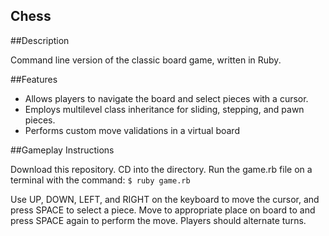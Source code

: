 ## Chess

##Description

Command line version of the classic board game, written in Ruby.

##Features
- Allows players to navigate the board and select pieces with a cursor.
- Employs multilevel class inheritance for sliding, stepping, and pawn pieces.
- Performs custom move validations in a virtual board

##Gameplay Instructions

Download this repository. CD into the directory. 
Run the game.rb file on a terminal with the command: <code>$ ruby game.rb </code>

Use UP, DOWN, LEFT, and RIGHT on the keyboard to move the cursor, and press SPACE to select a piece.
Move to appropriate place on board to and press SPACE again to perform the move.
Players should alternate turns.
